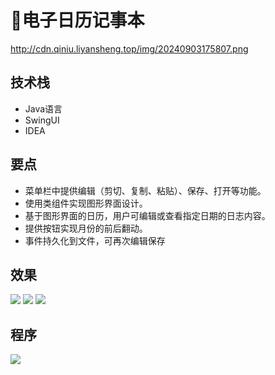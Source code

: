 # 📆电子日历记事本
http://cdn.qiniu.liyansheng.top/img/20240903175807.png
<MyGlobalComponent />

## 技术栈
- Java语言
- SwingUI
- IDEA

## 要点
- 菜单栏中提供编辑（剪切、复制、粘贴）、保存、打开等功能。
- 使用类组件实现图形界面设计。
- 基于图形界面的日历，用户可编辑或查看指定日期的日志内容。
- 提供按钮实现月份的前后翻动。
- 事件持久化到文件，可再次编辑保存

## 效果
![](http://cdn.qiniu.liyansheng.top/img/20240903175807.png)
![](http://cdn.qiniu.liyansheng.top/img/20240906183828.png)
![](http://cdn.qiniu.liyansheng.top/img/20240906183851.png)

## 程序
![](http://cdn.qiniu.liyansheng.top/img/20240906183251.png)